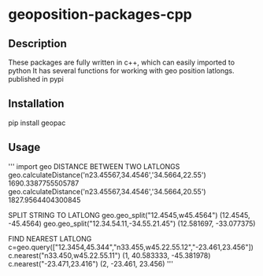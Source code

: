 # geoposition-packages-cpp

## Description
These packages are fully written in c++, which can easily imported to python
It has several functions for working with geo position latlongs.
published in pypi
## Installation
pip install geopac
## Usage
'''
import geo
DISTANCE BETWEEN TWO LATLONGS
geo.calculateDistance('n23.45567,34.4546','34.5664,22.55')
1690.3387755505787
geo.calculateDistance('n23.45567,34.4546','34.5664,20.55')
1827.9564404300845

SPLIT STRING TO LATLONG
geo.geo_split("12.4545,w45.4564")
(12.4545, -45.4564)
geo.geo_split("12.34.54.11,-34.55.21.45")
(12.581697, -33.077375)

FIND NEAREST LATLONG
c=geo.query(["12.3454,45.344","n33.455,w45.22.55.12","-23.461,23.456"])
c.nearest("n33.450,w45.22.55.11")
(1, 40.583333, -45.381978)
c.nearest("-23.471,23.416")
(2, -23.461, 23.456)
'''

